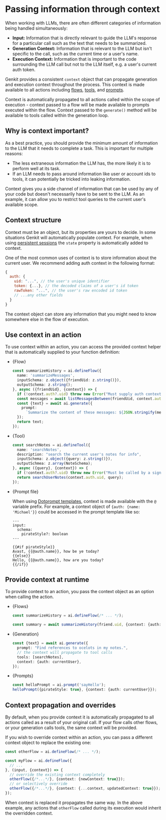 # Passing information through context

When working with LLMs, there are often different categories of information
being handled simultaneously:

- **Input:** Information that is directly relevant to guide the LLM's response
  for a particular call such as the text that needs to be summarized.
- **Generation Context:** Information that is relevant to the LLM but isn't
  specific to the call, such as the current time or a user's name.
- **Execution Context:** Information that is important to the code surrounding
  the LLM call but not to the LLM itself, e.g. a user's current auth token.

Genkit provides a consistent `context` object that can propagate generation and
execution context throughout the process. This context is made available to all
actions including [flows](flows), [tools](tool-calling), and
[prompts](dotprompt).

Context is automatically propagated to all actions called within the scope of
execution - context passed to a flow will be made available to prompts executed
within the flow. Context passed to the `generate()` method will be available to
tools called within the generation loop.

## Why is context important?

As a best practice, you should provide the minimum amount of information to the
LLM that it needs to complete a task. This is important for multiple reasons:

- The less extraneous information the LLM has, the more likely it is to perform
  well at its task.
- If an LLM needs to pass around information like user or account ids to tools,
  it can potentially be tricked into leaking information.

Context gives you a side channel of information that can be used by any of your
code but doesn't necessarily have to be sent to the LLM. As an example, it can
allow you to restrict tool queries to the current user's available scope.

## Context structure

Context must be an object, but its properties are yours to decide. In some
situations Genkit will automatically populate context. For example, when using
[persistent sessions](chat) the `state` property is automatically added to 
context.

One of the most common uses of context is to store information about the current
user. We recommend adding auth context in the following format:

```js
{
  auth: {
    uid: "...", // the user's unique identifier
    token: {...}, // the decoded claims of a user's id token
    rawToken: "...", // the user's raw encoded id token
    // ...any other fields
  }
}
```

The context object can store any information that you might need to know somewhere
else in the flow of execution.

## Use context in an action

To use context within an action, you can access the provided context helper
that is automatically supplied to your function definition:

*   {Flow}

    ```ts
    const summarizeHistory = ai.defineFlow({
      name: 'summarizeMessages',
      inputSchema: z.object({friendUid: z.string()}),
      outputSchema: z.string();
    }, async ({friendUid}, {context}) => {
      if (!context.auth?.uid) throw new Error("Must supply auth context.");
      const messages = await listMessagesBetween(friendUid, context.auth.uid);
      const {text} = await ai.generate({
        prompt:
          `Summarize the content of these messages: ${JSON.stringify(messages)}`,
      });
      return text;
    });
    ```

*   {Tool}

    ```ts
    const searchNotes = ai.defineTool({
      name: 'searchNotes',
      description: "search the current user's notes for info",
      inputSchema: z.object({query: z.string()}),
      outputSchmea: z.array(NoteSchema);
    }, async ({query}, {context}) => {
      if (!context.auth?.uid) throw new Error("Must be called by a signed-in user.");
      return searchUserNotes(context.auth.uid, query);
    });
    ```
*   {Prompt file}
    
    When using [Dotprompt templates](dotprompt), context is made available with the
    `@` variable prefix. For example, a context object of
    `{auth: {name: 'Michael'}}` could be accessed in the prompt template like so:

    ```none
    ---
    input:
      schema:
        pirateStyle?: boolean
    ---

    {{#if pirateStyle}}
    Avast, {{@auth.name}}, how be ye today?
    {{else}}
    Hello, {{@auth.name}}, how are you today?
    {{/if}}
    ```

## Provide context at runtime

To provide context to an action, you pass the context object as an option
when calling the action. 

*   {Flows}

    ```ts
    const summarizeHistory = ai.defineFlow(/* ... */);

    const summary = await summarizeHistory(friend.uid, {context: {auth: currentUser}});
    ```

*   {Generation}

    ```ts
    const {text} = await ai.generate({
      prompt: "Find references to ocelots in my notes.",
      // the context will propagate to tool calls
      tools: [searchNotes],
      context: {auth: currentUser},
    });
    ```

*   {Prompts}

    ```ts
    const helloPrompt = ai.prompt('sayHello');
    helloPrompt({pirateStyle: true}, {context: {auth: currentUser}});
    ```

## Context propagation and overrides

By default, when you provide context it is automatically propagated to all
actions called as a result of your original call. If your flow calls other
flows, or your generation calls tools, the same context will be provided.

If you wish to override context within an action, you can pass a different
context object to replace the existing one:

```ts
const otherFlow = ai.defineFlow(/* ... */);

const myFlow = ai.defineFlow({
  // ...
}, (input, {context}) => {
  // override the existing context completely
  otherFlow({/*...*/}, {context: {newContext: true}});
  // or selectively override
  otherFlow({/*...*/}, {context: {...context, updatedContext: true}});
}); 
```

When context is replaced it propagates the same way. In the above example,
any actions that `otherFlow` called during its execution would inherit the
overridden context.